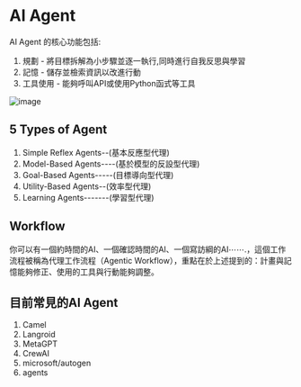 # AI Agent 
AI Agent 的核心功能包括:
  1. 規劃 - 將目標拆解為小步驟並逐一執行,同時進行自我反思與學習
  2. 記憶 - 儲存並檢索資訊以改進行動
  3. 工具使用 - 能夠呼叫API或使用Python函式等工具

![image](https://github.com/user-attachments/assets/b05dfff3-b7f2-4df1-8ac9-e4025c41a8a0)

## 5 Types of Agent
1. Simple Reflex Agents--(基本反應型代理)
2. Model-Based Agents----(基於模型的反設型代理)
3. Goal-Based Agents-----(目標導向型代理)
4. Utility-Based Agents--(效率型代理)
5. Learning Agents-------(學習型代理)
   
## Workflow 
你可以有一個約時間的AI、一個確認時間的AI、一個寫訪綱的AI⋯⋯.，這個工作流程被稱為代理工作流程（Agentic Workflow），重點在於上述提到的：計畫與記憶能夠修正、使用的工具與行動能夠調整。

## 目前常見的AI Agent
1. Camel
2. Langroid
3. MetaGPT
4. CrewAI
5. microsoft/autogen
6. agents
